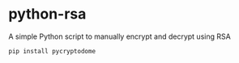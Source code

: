 # python-rsa
A simple Python script to manually encrypt and decrypt using RSA

```
pip install pycryptodome
```
